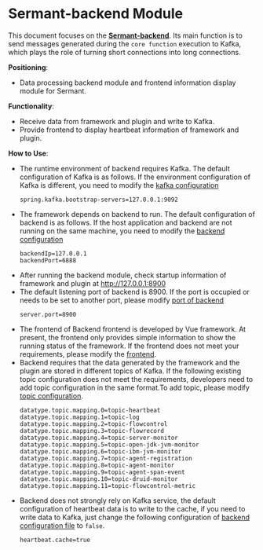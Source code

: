 # Sermant-backend Module

This document focuses on the [**Sermant-backend**](https://github.com/huaweicloud/Sermant/tree/develop/sermant-backend). Its main function is to send messages generated during the `core function` execution to Kafka, which plays the role of turning short connections into long connections.

**Positioning**: 

- Data processing backend module and frontend information display module for Sermant.

**Functionality**:

- Receive data from framework and plugin and write to Kafka.
- Provide frontend to display heartbeat information of framework and plugin.

**How to Use**:

- The runtime environment of backend requires Kafka. The default configuration of Kafka is as follows. If the environment configuration of Kafka is different, you need to modify the [kafka configuration](https://github.com/huaweicloud/Sermant/tree/develop/sermant-backend/src/main/resources/application.properties)
  ```properties
  spring.kafka.bootstrap-servers=127.0.0.1:9092
  ```
- The framework depends on backend to run. The default configuration of backend is as follows. If the host application and backend are not running on the same machine, you need to modify the [backend configuration](https://github.com/huaweicloud/Sermant/tree/develop/sermant-agentcore/sermant-agentcore-config/config/config.properties)
    ```properties
    backendIp=127.0.0.1
    backendPort=6888
    ```
- After running the backend module, check startup information of framework and plugin at http://127.0.0.1:8900
  <MyImage src="/docs-img/backend_sermant_info.png"></MyImage>
- The default listening port of backend is 8900. If the port is occupied or needs to be set to another port, please modify [port of backend](https://github.com/huaweicloud/Sermant/tree/develop/sermant-backend/src/main/resources/application.properties)
  ```properties
  server.port=8900
  ```
- The frontend of Backend frontend is developed by Vue framework. At present, the frontend only provides simple information to show the running status of the framework. If the frontend does not meet your requirements, please modify the [frontend](https://github.com/huaweicloud/Sermant/tree/develop/sermant-backend/src/main/webapp).
- Backend requires that the data generated by the framework and the plugin are stored in different topics of Kafka. If the following existing topic configuration does not meet the requirements, developers need to add topic configuration in the same format.To add topic, please modify [topic configuration](https://github.com/huaweicloud/Sermant/tree/develop/sermant-backend/src/main/resources/application.properties).
  ```properties
  datatype.topic.mapping.0=topic-heartbeat
  datatype.topic.mapping.1=topic-log
  datatype.topic.mapping.2=topic-flowcontrol
  datatype.topic.mapping.3=topic-flowrecord
  datatype.topic.mapping.4=topic-server-monitor
  datatype.topic.mapping.5=topic-open-jdk-jvm-monitor
  datatype.topic.mapping.6=topic-ibm-jvm-monitor
  datatype.topic.mapping.7=topic-agent-registration
  datatype.topic.mapping.8=topic-agent-monitor
  datatype.topic.mapping.9=topic-agent-span-event
  datatype.topic.mapping.10=topic-druid-monitor
  datatype.topic.mapping.11=topic-flowcontrol-metric
  ```
- Backend does not strongly rely on Kafka service, the default configuration of heartbeat data is to write to the cache, if you need to write data to Kafka, just change the following configuration of [backend configuration file](https://github.com/huaweicloud/Sermant/tree/develop/sermant-backend/src/main/resources/application.properties) to `false`.
  ```properties
  heartbeat.cache=true
  ```